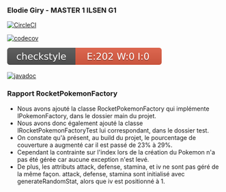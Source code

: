 ### Elodie Giry - MASTER 1 ILSEN G1
[![CircleCI](https://circleci.com/gh/ElodieGiry/ceri-m1-techniques-de-test/tree/master.svg?style=svg)](https://circleci.com/gh/ElodieGiry/ceri-m1-techniques-de-test/tree/master)

[![codecov](https://codecov.io/gh/ElodieGiry/ceri-m1-techniques-de-test/branch/master/graph/badge.svg?token=VV0GYSHSEU)](https://codecov.io/gh/ElodieGiry/ceri-m1-techniques-de-test)

![Checkstyle](target/site/badges/checkstyle-result.svg)

[![javadoc](https://javadoc.io/badge2/org.springframework/spring-core/javadoc.svg)](https://javadoc.io/doc/org.springframework/spring-core)

### Rapport RocketPokemonFactory
- Nous avons ajouté la classe RocketPokemonFactory qui implémente IPokemonFactory, dans le dossier main du projet.
- Nous avons donc également ajouté la classe IRocketPokemonFactoryTest lui correspondant, dans le dossier test.
- On constate qu'à présent, au build du projet, le pourcentage de couverture a augmenté car il est passé de 23% à 29%.
- Cependant la contrainte sur l'index lors de la création du Pokemon n'a pas été gérée car aucune exception n'est levé.
- De plus, les attributs attack, defense, stamina, et iv ne sont pas géré de la même façon.
attack, defense, stamina sont initialisé avec generateRandomStat, alors que iv est positionné à 1.
